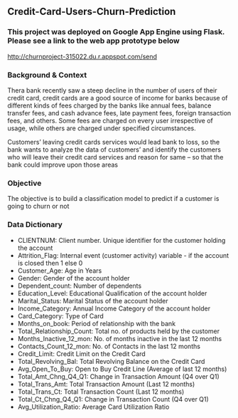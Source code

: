 ## Credit-Card-Users-Churn-Prediction

### This project was deployed on Google App Engine using Flask. Please see a link to the web app prototype below
http://churnproject-315022.du.r.appspot.com/send


### Background & Context
Thera bank recently saw a steep decline in the number of users of their credit card, credit cards are a good source of income for banks because of different kinds of fees charged by the banks like annual fees, balance transfer fees, and cash advance fees, late payment fees, foreign transaction fees, and others. Some fees are charged on every user irrespective of usage, while others are charged under specified circumstances.

Customers’ leaving credit cards services would lead bank to loss, so the bank wants to analyze the data of customers’ and identify the customers who will leave their credit card services and reason for same – so that the bank could improve upon those areas

### Objective
The objective is to build a classification model to predict if a customer is going to churn or not

### Data Dictionary
- CLIENTNUM: Client number. Unique identifier for the customer holding the account
- Attrition_Flag: Internal event (customer activity) variable - if the account is closed then 1 else 0
- Customer_Age: Age in Years
- Gender: Gender of the account holder
- Dependent_count: Number of dependents
- Education_Level: Educational Qualification of the account holder
- Marital_Status: Marital Status of the account holder
- Income_Category: Annual Income Category of the account holder
- Card_Category: Type of Card
- Months_on_book: Period of relationship with the bank
- Total_Relationship_Count: Total no. of products held by the customer
- Months_Inactive_12_mon: No. of months inactive in the last 12 months
- Contacts_Count_12_mon: No. of Contacts in the last 12 months
- Credit_Limit: Credit Limit on the Credit Card
- Total_Revolving_Bal: Total Revolving Balance on the Credit Card
- Avg_Open_To_Buy: Open to Buy Credit Line (Average of last 12 months)
- Total_Amt_Chng_Q4_Q1: Change in Transaction Amount (Q4 over Q1)
- Total_Trans_Amt: Total Transaction Amount (Last 12 months)
- Total_Trans_Ct: Total Transaction Count (Last 12 months)
- Total_Ct_Chng_Q4_Q1: Change in Transaction Count (Q4 over Q1)
- Avg_Utilization_Ratio: Average Card Utilization Ratio

